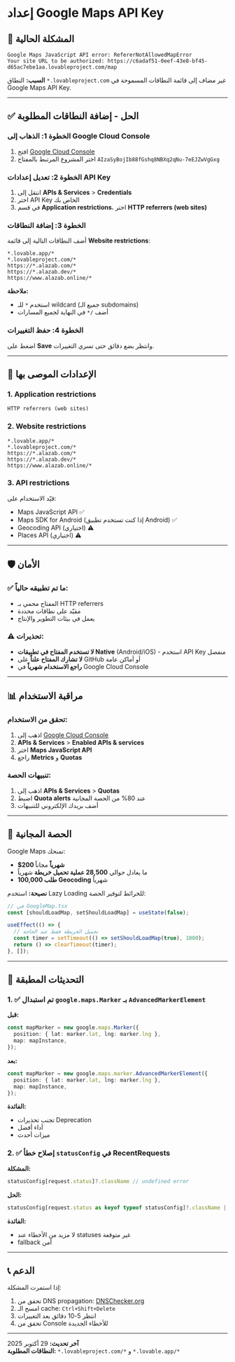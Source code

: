 # إعداد Google Maps API Key

## 🚨 المشكلة الحالية

```
Google Maps JavaScript API error: RefererNotAllowedMapError
Your site URL to be authorized: https://c6adaf51-0eef-43e8-bf45-d65ac7ebe1aa.lovableproject.com/map
```

**السبب:** النطاق `*.lovableproject.com` غير مضاف إلى قائمة النطاقات المسموحة في Google Maps API Key.

---

## ✅ الحل - إضافة النطاقات المطلوبة

### الخطوة 1: الذهاب إلى Google Cloud Console

1. افتح [Google Cloud Console](https://console.cloud.google.com/)
2. اختر المشروع المرتبط بالمفتاح `AIzaSyBojIb88fGshq8NBXq2qNu-7eEJZwVgGxg`

### الخطوة 2: تعديل إعدادات API Key

1. انتقل إلى **APIs & Services** > **Credentials**
2. اختر API Key الخاص بك
3. في قسم **Application restrictions**، اختر **HTTP referrers (web sites)**

### الخطوة 3: إضافة النطاقات

أضف النطاقات التالية إلى قائمة **Website restrictions**:

```
*.lovable.app/*
*.lovableproject.com/*
https://*.alazab.com/*
https://*.alazab.dev/*
https://www.alazab.online/*
```

**ملاحظة:** 
- استخدم `*` للـ wildcard (جميع الـ subdomains)
- أضف `/*` في النهاية لجميع المسارات

### الخطوة 4: حفظ التغييرات

اضغط على **Save** وانتظر بضع دقائق حتى تسري التغييرات.

---

## 🔧 الإعدادات الموصى بها

### 1. **Application restrictions**
```
HTTP referrers (web sites)
```

### 2. **Website restrictions**
```
*.lovable.app/*
*.lovableproject.com/*
https://*.alazab.com/*
https://*.alazab.dev/*
https://www.alazab.online/*
```

### 3. **API restrictions**
قيّد الاستخدام على:
- Maps JavaScript API ✅
- Maps SDK for Android (إذا كنت تستخدم تطبيق Android) ✅
- Geocoding API (اختياري) ⚠️
- Places API (اختياري) ⚠️

---

## 🛡️ الأمان

### ✅ ما تم تطبيقه حالياً:
- المفتاح محمي بـ HTTP referrers
- مقيّد على نطاقات محددة
- يعمل في بيئات التطوير والإنتاج

### ⚠️ تحذيرات:
- **لا تستخدم المفتاح في تطبيقات Native** (Android/iOS) - استخدم API Key منفصل
- **لا تشارك المفتاح علناً** على GitHub أو أماكن عامة
- **راجع الاستخدام شهرياً** في Google Cloud Console

---

## 📊 مراقبة الاستخدام

### تحقق من الاستخدام:
1. اذهب إلى [Google Cloud Console](https://console.cloud.google.com/)
2. **APIs & Services** > **Enabled APIs & services**
3. اختر **Maps JavaScript API**
4. راجع **Metrics** و **Quotas**

### تنبيهات الحصة:
1. اذهب إلى **APIs & Services** > **Quotas**
2. اضبط **Quota alerts** عند 80% من الحصة المجانية
3. أضف بريدك الإلكتروني للتنبيهات

---

## 🎯 الحصة المجانية

Google Maps تمنحك:
- **$200 شهرياً** مجاناً
- ما يعادل حوالي **28,500 عملية تحميل خريطة** شهرياً
- **100,000 طلب Geocoding** شهرياً

**نصيحة:** استخدم Lazy Loading للخرائط لتوفير الحصة:
```typescript
// في GoogleMap.tsx
const [shouldLoadMap, setShouldLoadMap] = useState(false);

useEffect(() => {
  // تحميل الخريطة فقط عند الحاجة
  const timer = setTimeout(() => setShouldLoadMap(true), 1000);
  return () => clearTimeout(timer);
}, []);
```

---

## 🔄 التحديثات المطبقة

### 1. ✅ تم استبدال `google.maps.Marker` بـ `AdvancedMarkerElement`

**قبل:**
```typescript
const mapMarker = new google.maps.Marker({
  position: { lat: marker.lat, lng: marker.lng },
  map: mapInstance,
});
```

**بعد:**
```typescript
const mapMarker = new google.maps.marker.AdvancedMarkerElement({
  position: { lat: marker.lat, lng: marker.lng },
  map: mapInstance,
});
```

**الفائدة:** 
- تجنب تحذيرات Deprecation
- أداء أفضل
- ميزات أحدث

### 2. ✅ إصلاح خطأ `statusConfig` في RecentRequests

**المشكلة:**
```typescript
statusConfig[request.status]?.className // undefined error
```

**الحل:**
```typescript
statusConfig[request.status as keyof typeof statusConfig]?.className || "bg-muted"
```

**الفائدة:**
- لا مزيد من الأخطاء عند statuses غير متوقعة
- fallback آمن

---

## 📞 الدعم

إذا استمرت المشكلة:

1. تحقق من DNS propagation: [DNSChecker.org](https://dnschecker.org)
2. امسح الـ cache: `Ctrl+Shift+Delete`
3. انتظر 5-10 دقائق بعد التغييرات
4. تحقق من Console للأخطاء الجديدة

---

**آخر تحديث:** 29 أكتوبر 2025  
**النطاقات المطلوبة:** `*.lovableproject.com/*` و `*.lovable.app/*`
